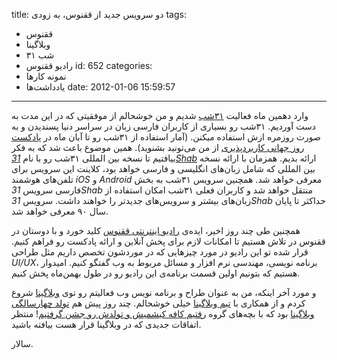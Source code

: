 title: دو سرویس جدید از ققنوس، به زودی
tags:
  - ققنوس
  - وبلاگینا
  - ۳۱ شب
  - رادیو ققنوس
id: 652
categories:
  - نمونه کارها
  - یاد‌داشت‌ها
date: 2012-01-06 15:59:57
---

وارد دهمین ماه فعالیت [۳۱شب](https://31shab.com) شدیم و من خوشحالم از موفقیتی که در این مدت به دست آوردیم. ۳۱شب رو بسیاری از کاربران فارسی زبان در سراسر دنیا پسندیدن و به صورت روزمره ازش استفاده میکنن. (آمار استفاده از ۳۱شب رو تا آبان ماه در [پادکست روز جهانی کاربردپذیری](http://sallar.me/1390/08/20/%d8%a8%d8%b1%da%af%d8%b2%d8%a7%d8%b1%db%8c-%d8%b1%d9%88%d8%b2-%d8%ac%d9%87%d8%a7%d9%86%db%8c-%da%a9%d8%a7%d8%b1%d8%a8%d8%b1%d8%af%d9%be%d8%b0%db%8c%d8%b1%db%8c/ "برگزاری روز جهانی کاربردپذیری") از من می‌تونید بشنوید). همین موضوع باعث شد که به فکر بیافتیم تا نسخه بین المللی ۳۱شب رو با نام _[&#51;&#49;Shab](http://31nights.com)_ ارائه بدیم. همزمان با ارائه نسخه بین المللی که شامل زبان‌های انگلیسی و فارسی خواهد بود، کلاینت این سرویس برای تلفن‌های هوشمند _iOS_ و _Android_ معرفی خواهد شد. همچنین سرویس ۳۱شب به بخش فارسی سرویس _&#51;&#49;Shab_ منتقل خواهد شد و کاربران فعلی ۳۱شب امکان استفاده از زبان‌های بیشتر و سرویس‌های جدیدتر را خواهند داشت. سرویس _&#51;&#49;Shab_ حداکثر تا پایان سال ۹۰ معرفی خواهد شد.

همچنین طی چند روز اخیر، ایده‌ی [رادیو اینترنتی ققنوس](http://radio.p5x.org) کلید خورد و با دوستان در ققنوس در تلاش هستیم تا امکانات لازم برای پخش آنلاین و ارائه پادکست رو فراهم کنیم. قرار شده تو این رادیو در مورد چیزهایی که در موردشون تخصص داریم مثل طراحی _UI/UX_، برنامه نویسی، مهندسی نرم افزار و مسائل مربوط به وب گفتگو کنیم. امیدوار هستیم که بتونیم اولین قسمت برنامه‌ی این رادیو رو در طول بهمن‌ماه پخش کنیم.

و مورد آخر اینکه، من به عنوان طراح و برنامه نویس وب فعالیتم رو توی [وبلاگینا](http://weblogina.com/) شروع کردم و از همکاری با [تیم وبلاگینا](http://weblogina.com/about) خیلی خوشحالم. چند روز پیش هم [تولد چهارسالگی وبلاگینا](http://weblogina.com/post/weblogina-4th-birthday/) بود که با بچه‌های گروه [رفتیم کافه کیشمیش و تولدش رو جشن گرفتیم](http://p5x.co/3459)! منتظر اتفاقات جدیدی که در وبلاگینا قرار هست بیافته باشید.

سالار.